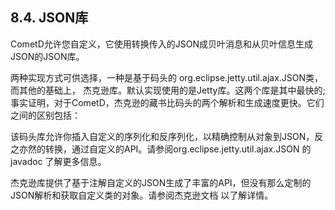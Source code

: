 ## 8.4. JSON库
CometD允许您自定义，它使用转换传入的JSON成贝叶消息和从贝叶信息生成JSON的JSON库。

两种实现方式可供选择，一种是基于码头的 org.eclipse.jetty.util.ajax.JSON类，而其他的基础上， 杰克逊库。默认实现使用的是Jetty库。这两个库是其中最快的; 事实证明，对于CometD，杰克逊的藏书比码头的两个解析和生成速度更快。它们之间的区别包括：

该码头库允许你插入自定义的序列化和反序列化，以精确控制从对象到JSON，反之亦然的转换，通过自定义的API。请参阅org.eclipse.jetty.util.ajax.JSON 的javadoc 了解更多信息。

杰克逊库提供了基于注解自定义的JSON生成了丰富的API，但没有那么定制的JSON解析和获取自定义类的对象。请参阅杰克逊文档 以了解详情。
